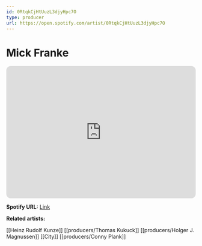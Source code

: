 ```yaml
---
id: 0RtqkCjHtUuzL3djyHpc7O
type: producer
url: https://open.spotify.com/artist/0RtqkCjHtUuzL3djyHpc7O
---
```

# Mick Franke

<iframe style="border-radius:12px" src="https://open.spotify.com/embed/artist/0RtqkCjHtUuzL3djyHpc7O" width="100%" height="352" frameBorder="0" allowfullscreen="" allow="autoplay; clipboard-write; encrypted-media; fullscreen; picture-in-picture" loading="lazy"></iframe>

**Spotify URL:** [Link](https://open.spotify.com/artist/0RtqkCjHtUuzL3djyHpc7O)

**Related artists:**

[[Heinz Rudolf Kunze]]
[[producers/Thomas Kukuck]]
[[producers/Holger J. Magnussen]]
[[City]]
[[producers/Conny Plank]]
